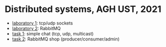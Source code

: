 # Distributed systems, AGH UST, 2021

* [laboratory 1](./lab1): tcp/udp sockets
* [laboratory 2](./lab2): RabbitMQ 
* [task 1](./zad1): simple chat (tcp, udp, multicast)
* [task 2](./zad2): RabbitMQ shop (producer/consumer/admin)
